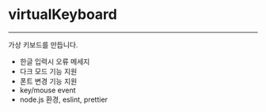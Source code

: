 # virtualKeyboard
---
가상 키보드를 만듭니다.

+ 한글 입력시 오류 메세지
+ 다크 모드 기능 지원
+ 폰트 변경 기능 지원
+ key/mouse event
+ node.js 환경, eslint, prettier
